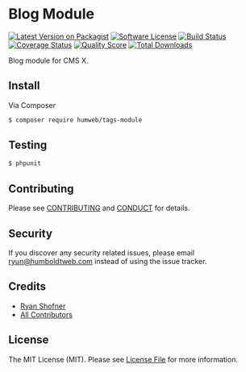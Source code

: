 # Blog Module

[![Latest Version on Packagist][ico-version]][link-packagist]
[![Software License][ico-license]](LICENSE.md)
[![Build Status][ico-travis]][link-travis]
[![Coverage Status][ico-scrutinizer]][link-scrutinizer]
[![Quality Score][ico-code-quality]][link-code-quality]
[![Total Downloads][ico-downloads]][link-downloads]

Blog module for CMS X.

## Install

Via Composer

``` bash
$ composer require humweb/tags-module
```

## Testing

``` bash
$ phpunit
```

## Contributing

Please see [CONTRIBUTING](.github/CONTRIBUTING.md) and [CONDUCT](CONDUCT.md) for details.

## Security

If you discover any security related issues, please email ryun@humboldtweb.com instead of using the issue tracker.

## Credits

- [Ryan Shofner][link-author]
- [All Contributors][link-contributors]

## License

The MIT License (MIT). Please see [License File](LICENSE.md) for more information.

[ico-version]: https://img.shields.io/packagist/v/humweb/tags-module.svg?style=flat-square
[ico-license]: https://img.shields.io/badge/license-MIT-brightgreen.svg?style=flat-square
[ico-travis]: https://img.shields.io/travis/humweb/tags-module/master.svg?style=flat-square
[ico-scrutinizer]: https://img.shields.io/scrutinizer/coverage/g/humweb/tags-module.svg?style=flat-square
[ico-code-quality]: https://img.shields.io/scrutinizer/g/humweb/tags-module.svg?style=flat-square
[ico-downloads]: https://img.shields.io/packagist/dt/humweb/tags-module.svg?style=flat-square

[link-packagist]: https://packagist.org/packages/humweb/tags-module
[link-travis]: https://travis-ci.org/humweb/tags-module
[link-scrutinizer]: https://scrutinizer-ci.com/g/humweb/tags-module/code-structure
[link-code-quality]: https://scrutinizer-ci.com/g/humweb/tags-module
[link-downloads]: https://packagist.org/packages/humweb/tags-module
[link-author]: https://github.com/ryun
[link-contributors]: ../../contributors
